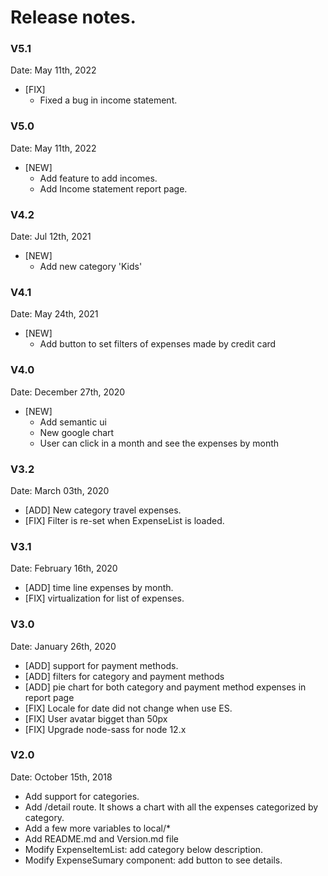 # Release notes.

### V5.1
Date: May 11th, 2022

* [FIX] 
   *  Fixed a bug in income statement.
   
### V5.0
Date: May 11th, 2022

* [NEW] 
   *  Add feature to add incomes.
   *  Add Income statement report page.

### V4.2
Date: Jul 12th, 2021

* [NEW] 
   *  Add new category 'Kids'

### V4.1
Date: May 24th, 2021

* [NEW] 
   *  Add button to set filters of expenses made by credit card

### V4.0
Date: December 27th, 2020

* [NEW] 
   *  Add semantic ui
   *  New google chart 
   *  User can click in a month and see the expenses by month

### V3.2
Date: March 03th, 2020

* [ADD] New category travel expenses.
* [FIX] Filter is re-set when ExpenseList is loaded. 

### V3.1
Date: February 16th, 2020

* [ADD] time line expenses by month.
* [FIX] virtualization for list of expenses. 

### V3.0
Date: January 26th, 2020

* [ADD] support for payment methods.
* [ADD] filters for category and payment methods
* [ADD] pie chart for both category and payment method expenses in report page
* [FIX] Locale for date did not change when use ES.
* [FIX] User avatar bigget than 50px
* [FIX] Upgrade node-sass for node 12.x

### V2.0
Date: October 15th, 2018

* Add support for categories.
* Add /detail route. It shows a chart with all the expenses categorized by category.
* Add a few more variables to local/*
* Add README.md and Version.md file
* Modify ExpenseItemList: add category below description.
* Modify ExpenseSumary component: add button to see details.